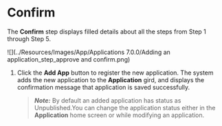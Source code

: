                              

Confirm
=======

The **Confirm** step displays filled details about all the steps from Step 1 through Step 5.

![](../Resources/Images/App/Applications 7.0.0/Adding an application_step_approve and confirm.png)

1.  Click the **Add App** button to register the new application. The system adds the new application to the **Application** gird, and displays the confirmation message that application is saved successfully.
    
    > **_Note:_** By default an added application has status as Unpublished.You can change the application status either in the **Application** home screen or while modifying an application.
